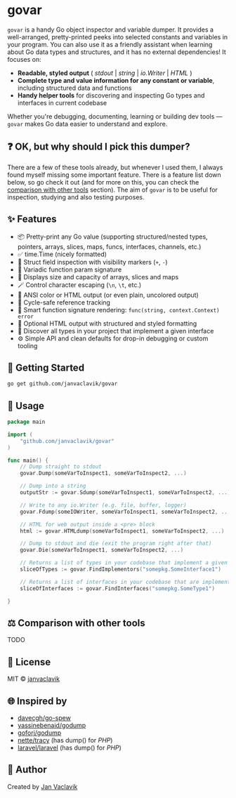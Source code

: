 # govar

`govar` is a handy Go object inspector and variable dumper. It provides a well-arranged, pretty-printed peeks into selected constants and variables in your program. You can also use it as a friendly assistant when learning about Go data types and structures, and it has no external dependencies! It focuses on:

- **Readable, styled output** ( *stdout* | *string* | *io.Writer* | *HTML* )
- **Complete type and value information for any constant or variable**, including structured data and functions
- **Handy helper tools** for discovering and inspecting Go types and interfaces in current codebase

Whether you're debugging, documenting, learning or building dev tools — `govar` makes Go data easier to understand and explore.

## ❓ OK, but why should I pick this dumper?

There are a few of these tools already, but whenever I used them, I always found myself missing some important feature. There is a feature list down below, so go check it out (and for more on this, you can check the [comparison with other tools](https://github.com/janvaclavik/govar#comparison) section). The aim of `govar` is to be useful for inspection, studying and also testing purposes.

## ✨ Features

- 📦 Pretty-print any Go value (supporting structured/nested types, pointers, arrays, slices, maps, funcs, interfaces, channels, etc.)
- ✅ time.Time (nicely formatted)
- 🧠 Struct field inspection with visibility markers (`+`, `-`)
- 🧠 Variadic function param signature
- 🧠 Displays size and capacity of arrays, slices and maps
- 🪄 Control character escaping (`\n`, `\t`, etc.)
- 🎨 ANSI color or HTML output (or even plain, uncolored output)
- 🔄 Cycle-safe reference tracking
- 🧠 Smart function signature rendering: `func(string, context.Context) error`
- 🎨 Optional HTML output with structured and styled formatting
- 🔎 Discover all types in your project that implement a given interface
- ⚙️ Simple API and clean defaults for drop-in debugging or custom tooling

## 🚀 Getting Started

```bash
go get github.com/janvaclavik/govar
```

## 🚀 Usage

```go
package main

import (
	"github.com/janvaclavik/govar"
)

func main() {
	// Dump straight to stdout
	govar.Dump(someVarToInspect1, someVarToInspect2, ...)

	// Dump into a string
	outputStr := govar.Sdump(someVarToInspect1, someVarToInspect2, ...)

	// Write to any io.Writer (e.g. file, buffer, logger)
	govar.Fdump(someIOWriter, someVarToInspect1, someVarToInspect2, ...)

	// HTML for web output inside a <pre> block
	html := govar.HTMLdump(someVarToInspect1, someVarToInspect2, ...)

	// Dump to stdout and die (exit the program right after that)
	govar.Die(someVarToInspect1, someVarToInspect2, ...)

	// Returns a list of types in your codebase that implement a given interface
	sliceOfTypes := govar.FindImplementors("somepkg.SomeInterface1")

	// Returns a list of interfaces in your codebase that are implemented by a given type
	sliceOfInterfaces := govar.FindInterfaces("somepkg.SomeType1")

}
```

## ⚖️ Comparison with other tools

TODO

## 🧩 License

MIT © [janvaclavik](https://github.com/janvaclavik)

## 🌐 Inspired by
- [davecgh/go-spew](https://github.com/davecgh/go-spew)
- [yassinebenaid/godump](https://github.com/yassinebenaid/godump)
- [goforj/godump](https://github.com/goforj/godump)
- [nette/tracy](https://github.com/nette/tracy) (has dump() for *PHP*)
- [laravel/laravel](https://github.com/laravel/laravel) (has dump() for *PHP*)

## 📇 Author

Created by [Jan Vaclavik](https://github.com/janvaclavik)

